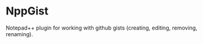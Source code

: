 NppGist
=======

Notepad++ plugin for working with github gists (creating, editing, removing, renaming).
